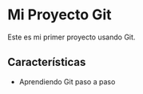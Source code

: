 # Mi Proyecto Git

Este es mi primer proyecto usando Git.
## Características
- Aprendiendo Git paso a paso